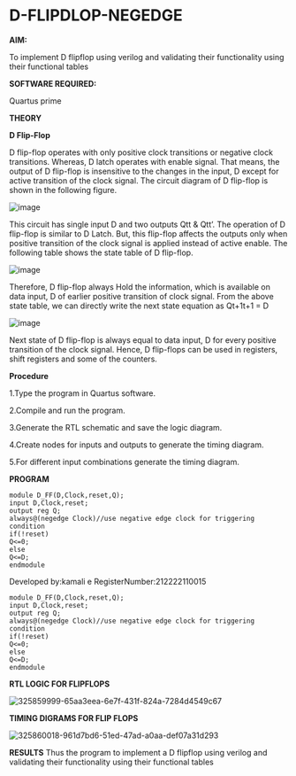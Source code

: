 # D-FLIPDLOP-NEGEDGE

**AIM:**

To implement  D flipflop using verilog and validating their functionality using their functional tables

**SOFTWARE REQUIRED:**

Quartus prime

**THEORY**

**D Flip-Flop**

D flip-flop operates with only positive clock transitions or negative clock transitions. Whereas, D latch operates with enable signal. That means, the output of D flip-flop is insensitive to the changes in the input, D except for active transition of the clock signal. The circuit diagram of D flip-flop is shown in the following figure.

![image](https://github.com/naavaneetha/D-FLIPDLOP-NEGEDGE/assets/154305477/48c81fe8-bc3f-40e7-95e2-519fc155ad51)

This circuit has single input D and two outputs Qtt & Qtt’. The operation of D flip-flop is similar to D Latch. But, this flip-flop affects the outputs only when positive transition of the clock signal is applied instead of active enable. The following table shows the state table of D flip-flop.

![image](https://github.com/naavaneetha/D-FLIPDLOP-NEGEDGE/assets/154305477/e5f3fda7-68ec-4a3a-a0a4-cf6f9cc4ab55)

Therefore, D flip-flop always Hold the information, which is available on data input, D of earlier positive transition of clock signal. From the above state table, we can directly write the next state equation as Qt+1t+1 = D

![image](https://github.com/naavaneetha/D-FLIPDLOP-NEGEDGE/assets/154305477/8592c0d8-2917-4142-91b9-d6c30dd891d2)

Next state of D flip-flop is always equal to data input, D for every positive transition of the clock signal. Hence, D flip-flops can be used in registers, shift registers and some of the counters.

**Procedure**

1.Type the program in Quartus software.

2.Compile and run the program.

3.Generate the RTL schematic and save the logic diagram.

4.Create nodes for inputs and outputs to generate the timing diagram.

5.For different input combinations generate the timing diagram.

**PROGRAM**
```
module D_FF(D,Clock,reset,Q);
input D,Clock,reset;
output reg Q;
always@(negedge Clock)//use negative edge clock for triggering condition
if(!reset)
Q<=0;
else
Q<=D;
endmodule
```
Developed by:kamali e RegisterNumber:212222110015
```
module D_FF(D,Clock,reset,Q);
input D,Clock,reset;
output reg Q;
always@(negedge Clock)//use negative edge clock for triggering condition
if(!reset)
Q<=0;
else
Q<=D;
endmodule
```

**RTL LOGIC FOR FLIPFLOPS**

![325859999-65aa3eea-6e7f-431f-824a-7284d4549c67](https://github.com/Kamali22004796/D-FLIPDLOP-NEGEDGE/assets/120567837/f13ee47e-4ee5-4f38-8c06-1d30cc775a51)



**TIMING DIGRAMS FOR FLIP FLOPS**

![325860018-961d7bd6-51ed-47ad-a0aa-def07a31d293](https://github.com/Kamali22004796/D-FLIPDLOP-NEGEDGE/assets/120567837/2e7b2373-ba22-416e-88ad-de1b0b19a3c9)


**RESULTS**
Thus the program to implement a D flipflop using verilog and validating their functionality using their functional tables
